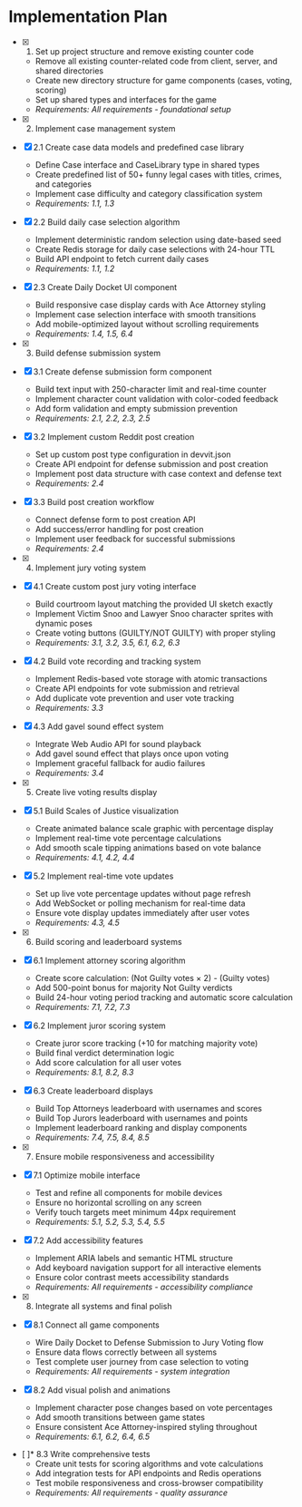 # Implementation Plan

- [x] 1. Set up project structure and remove existing counter code

  - Remove all existing counter-related code from client, server, and shared directories
  - Create new directory structure for game components (cases, voting, scoring)
  - Set up shared types and interfaces for the game
  - _Requirements: All requirements - foundational setup_

- [x] 2. Implement case management system

- [x] 2.1 Create case data models and predefined case library

  - Define Case interface and CaseLibrary type in shared types
  - Create predefined list of 50+ funny legal cases with titles, crimes, and categories
  - Implement case difficulty and category classification system
  - _Requirements: 1.1, 1.3_

- [x] 2.2 Build daily case selection algorithm

  - Implement deterministic random selection using date-based seed
  - Create Redis storage for daily case selections with 24-hour TTL
  - Build API endpoint to fetch current daily cases
  - _Requirements: 1.1, 1.2_

- [x] 2.3 Create Daily Docket UI component

  - Build responsive case display cards with Ace Attorney styling
  - Implement case selection interface with smooth transitions
  - Add mobile-optimized layout without scrolling requirements
  - _Requirements: 1.4, 1.5, 6.4_

- [x] 3. Build defense submission system

- [x] 3.1 Create defense submission form component

  - Build text input with 250-character limit and real-time counter
  - Implement character count validation with color-coded feedback
  - Add form validation and empty submission prevention
  - _Requirements: 2.1, 2.2, 2.3, 2.5_

- [x] 3.2 Implement custom Reddit post creation

  - Set up custom post type configuration in devvit.json
  - Create API endpoint for defense submission and post creation
  - Implement post data structure with case context and defense text
  - _Requirements: 2.4_

- [x] 3.3 Build post creation workflow

  - Connect defense form to post creation API
  - Add success/error handling for post creation
  - Implement user feedback for successful submissions
  - _Requirements: 2.4_

- [x] 4. Implement jury voting system

- [x] 4.1 Create custom post jury voting interface

  - Build courtroom layout matching the provided UI sketch exactly
  - Implement Victim Snoo and Lawyer Snoo character sprites with dynamic poses
  - Create voting buttons (GUILTY/NOT GUILTY) with proper styling
  - _Requirements: 3.1, 3.2, 3.5, 6.1, 6.2, 6.3_

- [x] 4.2 Build vote recording and tracking system

  - Implement Redis-based vote storage with atomic transactions
  - Create API endpoints for vote submission and retrieval
  - Add duplicate vote prevention and user vote tracking
  - _Requirements: 3.3_

- [x] 4.3 Add gavel sound effect system

  - Integrate Web Audio API for sound playback
  - Add gavel sound effect that plays once upon voting
  - Implement graceful fallback for audio failures
  - _Requirements: 3.4_

- [x] 5. Create live voting results display

- [x] 5.1 Build Scales of Justice visualization

  - Create animated balance scale graphic with percentage display
  - Implement real-time vote percentage calculations
  - Add smooth scale tipping animations based on vote balance
  - _Requirements: 4.1, 4.2, 4.4_

- [x] 5.2 Implement real-time vote updates

  - Set up live vote percentage updates without page refresh
  - Add WebSocket or polling mechanism for real-time data
  - Ensure vote display updates immediately after user votes
  - _Requirements: 4.3, 4.5_

- [x] 6. Build scoring and leaderboard systems

- [x] 6.1 Implement attorney scoring algorithm

  - Create score calculation: (Not Guilty votes × 2) - (Guilty votes)
  - Add 500-point bonus for majority Not Guilty verdicts
  - Build 24-hour voting period tracking and automatic score calculation
  - _Requirements: 7.1, 7.2, 7.3_

- [x] 6.2 Implement juror scoring system

  - Create juror score tracking (+10 for matching majority vote)
  - Build final verdict determination logic
  - Add score calculation for all user votes
  - _Requirements: 8.1, 8.2, 8.3_

- [x] 6.3 Create leaderboard displays

  - Build Top Attorneys leaderboard with usernames and scores
  - Build Top Jurors leaderboard with usernames and points
  - Implement leaderboard ranking and display components
  - _Requirements: 7.4, 7.5, 8.4, 8.5_

- [x] 7. Ensure mobile responsiveness and accessibility

- [x] 7.1 Optimize mobile interface

  - Test and refine all components for mobile devices
  - Ensure no horizontal scrolling on any screen
  - Verify touch targets meet minimum 44px requirement
  - _Requirements: 5.1, 5.2, 5.3, 5.4, 5.5_

- [x] 7.2 Add accessibility features

  - Implement ARIA labels and semantic HTML structure
  - Add keyboard navigation support for all interactive elements
  - Ensure color contrast meets accessibility standards
  - _Requirements: All requirements - accessibility compliance_

- [x] 8. Integrate all systems and final polish

- [x] 8.1 Connect all game components

  - Wire Daily Docket to Defense Submission to Jury Voting flow
  - Ensure data flows correctly between all systems
  - Test complete user journey from case selection to voting
  - _Requirements: All requirements - system integration_

- [x] 8.2 Add visual polish and animations

  - Implement character pose changes based on vote percentages
  - Add smooth transitions between game states
  - Ensure consistent Ace Attorney-inspired styling throughout
  - _Requirements: 6.1, 6.2, 6.4, 6.5_

- [ ]\* 8.3 Write comprehensive tests
  - Create unit tests for scoring algorithms and vote calculations
  - Add integration tests for API endpoints and Redis operations
  - Test mobile responsiveness and cross-browser compatibility
  - _Requirements: All requirements - quality assurance_
